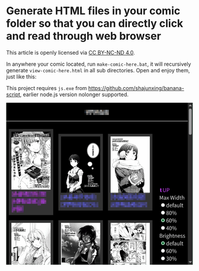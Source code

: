 # Generate HTML files in your comic folder so that you can directly click and read through web browser

This article is openly licensed via [CC BY-NC-ND 4.0](https://creativecommons.org/licenses/by-nc-nd/4.0/).

In anywhere your comic located, run `make-comic-here.bat`, it will recursively generate `view-comic-here.html` in all sub directories. Open and enjoy them, just like this:

This project requires `js.exe` from <https://github.com/shajunxing/banana-script>, earlier node.js version nolonger supported.

![](screenshot.png)
